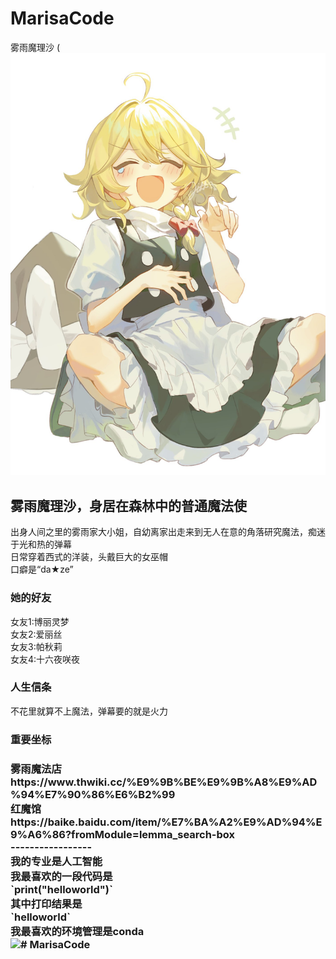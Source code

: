# MarisaCode
雾雨魔理沙
( ![image](Image_1712412009971.jpg "可爱金发小女孩")


雾雨魔理沙，身居在森林中的普通魔法使
------------------------------------------------------------------------
出身人间之里的雾雨家大小姐，自幼离家出走来到无人在意的角落研究魔法，痴迷于光和热的弹幕<br/>
日常穿着西式的洋装，头戴巨大的女巫帽<br/>
口癖是“da★ze” <br/>
<h3>她的好友</h3>
女友1:博丽灵梦<br/>
女友2:爱丽丝<br/>
女友3:帕秋莉<br/>
女友4:十六夜咲夜<br/>
<h3>人生信条</h3>
不花里就算不上魔法，弹幕要的就是火力
<h3>重要坐标<h3/>
雾雨魔法店 <br/>https://www.thwiki.cc/%E9%9B%BE%E9%9B%A8%E9%AD%94%E7%90%86%E6%B2%99 <br/>
红魔馆 <br/>https://baike.baidu.com/item/%E7%BA%A2%E9%AD%94%E9%A6%86?fromModule=lemma_search-box <br/>
-----------------<br/>
我的专业是人工智能<br/>
我最喜欢的一段代码是<br/>
`print("helloworld")`<br/>
其中打印结果是<br/>
`helloworld`<br/>
我最喜欢的环境管理是conda<br/>
<img src="C:\Users\雾雨魔理沙的扫帚\Desktop\QQ_1741657304121.png" width="800"/># MarisaCode
